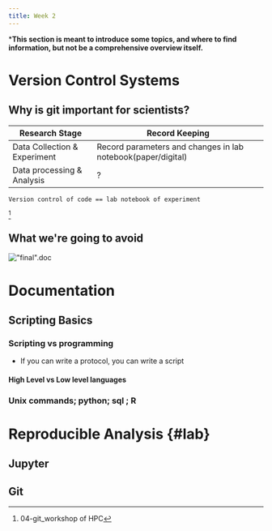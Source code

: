 ```yaml
---
title: Week 2
---
```


***This section is meant to introduce some topics, and where to find information,
but not be a comprehensive overview itself.**

# Version Control Systems

## Why is git important for scientists?

| Research Stage               | Record Keeping                                               |
| ---------------------------- | ------------------------------------------------------------ |
| Data Collection & Experiment | Record parameters and changes in lab notebook(paper/digital) |
| Data processing & Analysis   | ?                                                            |

```
Version control of code == lab notebook of experiment
```

[^1]

## What we're going to avoid

!["final".doc](http://phdcomics.com/comics/archive/phd101212s.gif)

# Documentation

## Scripting Basics

### Scripting vs programming

- If you can write a protocol, you can write a script

#### High Level vs Low level languages

### Unix commands; python; sql ; R

# Reproducible Analysis {#lab}

## Jupyter

<!-- TODO -->

## Git

<!-- TODO -->

<!-- TODO Add Links -->

[^1]: 04-git_workshop of HPC
